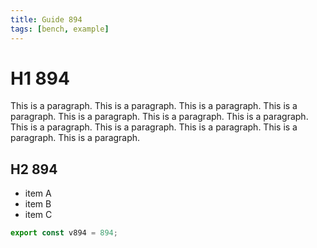 ```yaml
---
title: Guide 894
tags: [bench, example]
---
```


# H1 894

This is a paragraph. This is a paragraph. This is a paragraph. This is a paragraph. This is a paragraph. This is a paragraph. This is a paragraph. This is a paragraph. This is a paragraph. This is a paragraph. This is a paragraph. This is a paragraph. 

## H2 894

- item A
- item B
- item C

```ts
export const v894 = 894;
```